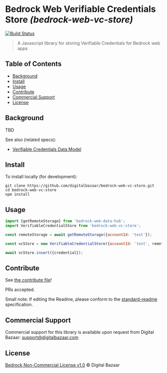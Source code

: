 # Bedrock Web Verifiable Credentials Store _(bedrock-web-vc-store)_

[![Build Status](https://travis-ci.org/digitalbazaar/bedrock-web-vc-store.png?branch=master)](https://travis-ci.org/digitalbazaar/bedrock-web-vc-store)

> A Javascript library for storing Verifiable Credentials for Bedrock web apps

## Table of Contents

- [Background](#background)
- [Install](#install)
- [Usage](#usage)
- [Contribute](#contribute)
- [Commercial Support](#commercial-support)
- [License](#license)

## Background

TBD

See also (related specs):

* [Verifiable Credentials Data Model](https://w3c.github.io/vc-data-model/)

## Install

To install locally (for development):

```
git clone https://github.com/digitalbazaar/bedrock-web-vc-store.git
cd bedrock-web-vc-store
npm install
```

## Usage

```js
import {getRemoteStorage} from 'bedrock-web-data-hub';
import VerifiableCredentialStore from 'bedrock-web-vc-store';

const remoteStorage = await getRemoteStorage({accountId: 'test'});

const vcStore = new VerifiableCredentialStore({accountId: 'test', remoteStorage});

await vcStore.insert({credential});
```

## Contribute

See [the contribute file](https://github.com/digitalbazaar/bedrock/blob/master/CONTRIBUTING.md)!

PRs accepted.

Small note: If editing the Readme, please conform to the
[standard-readme](https://github.com/RichardLitt/standard-readme) specification.

## Commercial Support

Commercial support for this library is available upon request from
Digital Bazaar: support@digitalbazaar.com

## License

[Bedrock Non-Commercial License v1.0](LICENSE.md) © Digital Bazaar
